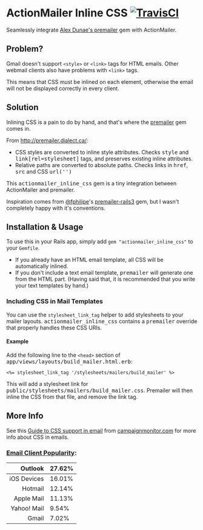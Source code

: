 # ActionMailer Inline CSS [![TravisCI](http://travis-ci.org/ndbroadbent/actionmailer_inline_css.png?branch=master)](http://travis-ci.org/ndbroadbent/actionmailer_inline_css)

Seamlessly integrate [Alex Dunae's premailer](http://premailer.dialect.ca/) gem with ActionMailer.


## Problem?

Gmail doesn't support `<style>` or `<link>` tags for HTML emails. Other webmail clients also
have problems with `<link>` tags.

This means that CSS must be inlined on each element, otherwise
the email will not be displayed correctly in every client.


## Solution

Inlining CSS is a pain to do by hand, and that's where the
[premailer](http://premailer.dialect.ca/) gem comes in.

From http://premailer.dialect.ca/:

* CSS styles are converted to inline style attributes.
  Checks <tt>style</tt> and <tt>link[rel=stylesheet]</tt> tags, and preserves existing inline attributes.
* Relative paths are converted to absolute paths.
  Checks links in <tt>href</tt>, <tt>src</tt> and CSS <tt>url('')</tt>


This <tt>actionmailer_inline_css</tt> gem is a tiny integration between ActionMailer and premailer.

Inspiration comes from [@fphilipe](https://github.com/fphilipe)'s
[premailer-rails3](https://github.com/fphilipe/premailer-rails3) gem, but I wasn't
completely happy with it's conventions.


## Installation & Usage

To use this in your Rails app, simply add `gem "actionmailer_inline_css"` to your `Gemfile`.

* If you already have an HTML email template, all CSS will be automatically inlined.
* If you don't include a text email template, <tt>premailer</tt> will generate one from the HTML part.
  (Having said that, it is recommended that you write your text templates by hand.)


### Including CSS in Mail Templates

You can use the `stylesheet_link_tag` helper to add stylesheets to your mailer layouts.
<tt>actionmailer_inline_css</tt> contains a <tt>premailer</tt> override that properly handles
these CSS URIs.

#### Example

Add the following line to the `<head>` section of <tt>app/views/layouts/build_mailer.html.erb</tt>:

    <%= stylesheet_link_tag '/stylesheets/mailers/build_mailer' %>

This will add a stylesheet link for <tt>public/stylesheets/mailers/build_mailer.css</tt>.
Premailer will then inline the CSS from that file, and remove the link tag.


## More Info

See this [Guide to CSS support in email](http://www.campaignmonitor.com/css/) from
[campaignmonitor.com](http://www.campaignmonitor.com) for more info about CSS in emails.


### [Email Client Popularity](http://www.campaignmonitor.com/stats/email-clients/):

| Outlook | 27.62% |
|------:|:------------|
| iOS Devices | 16.01% |
| Hotmail | 12.14% |
| Apple Mail | 11.13% |
| Yahoo! Mail | 9.54% |
| Gmail | 7.02% |

